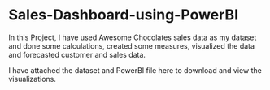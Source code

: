 # Sales-Dashboard-using-PowerBI
In this Project, I have used Awesome Chocolates sales data as my dataset and done some calculations, created some measures, visualized the data and forecasted customer and sales data.

I have attached the dataset and PowerBI file here to download and view the visualizations.
